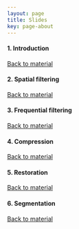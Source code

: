 ```yaml
---
layout: page
title: Slides
key: page-about
---
```


#### <a name="intro"></a> 1. Introduction   
[Back to material](material)
<script defer class="speakerdeck-embed" data-id="a5213a02f4ff40f6ac39927ad783455f" data-ratio="1.3333333333333333" src="//speakerdeck.com/assets/embed.js"></script>

#### <a name="spat"></a> 2. Spatial filtering
[Back to material](material)
<script defer class="speakerdeck-embed" data-id="2b1fe9925ac84b24bf4d0ed156a8a260" data-ratio="1.3333333333333333" src="//speakerdeck.com/assets/embed.js"></script>

#### <a name="freq"></a> 3. Frequential filtering
[Back to material](material)

#### <a name="freq"></a> 4. Compression
[Back to material](material)

#### <a name="resto"></a> 5. Restoration
[Back to material](material)

#### <a name="segm"></a> 6. Segmentation
[Back to material](material)

